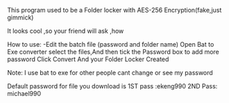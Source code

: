 This program used to be a Folder locker with AES-256 Encryption(fake,just gimmick)

It looks cool ,so your friend will  ask ,how 


How to use:
-Edit the batch file (password and folder name)
Open Bat to Exe converter
select the files,And then tick the Password box to add more password
Click Convert And your Folder Locker Created

Note:
I use bat to exe for other people cant change or see my password

Default password for file you download is 
 1ST pass :ekeng990
 2ND Pass: michael990
